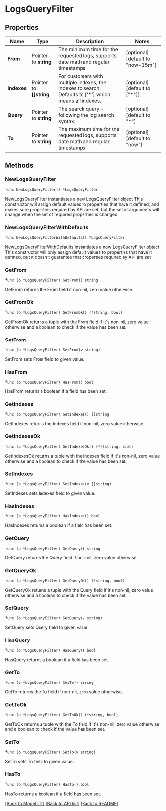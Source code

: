 # LogsQueryFilter

## Properties

Name | Type | Description | Notes
---- | ---- | ----------- | ------
**From** | Pointer to **string** | The minimum time for the requested logs, supports date math and regular timestamps | [optional] [default to "now-15m"]
**Indexes** | Pointer to **[]string** | For customers with multiple indexes, the indexes to search. Defaults to [&#39;*&#39;] which means all indexes. | [optional] [default to ["*"]]
**Query** | Pointer to **string** | The search query - following the log search syntax. | [optional] [default to "*"]
**To** | Pointer to **string** | The maximum time for the requested logs, supports date math and regular timestamps | [optional] [default to "now"]

## Methods

### NewLogsQueryFilter

`func NewLogsQueryFilter() *LogsQueryFilter`

NewLogsQueryFilter instantiates a new LogsQueryFilter object
This constructor will assign default values to properties that have it defined,
and makes sure properties required by API are set, but the set of arguments
will change when the set of required properties is changed

### NewLogsQueryFilterWithDefaults

`func NewLogsQueryFilterWithDefaults() *LogsQueryFilter`

NewLogsQueryFilterWithDefaults instantiates a new LogsQueryFilter object
This constructor will only assign default values to properties that have it defined,
but it doesn't guarantee that properties required by API are set

### GetFrom

`func (o *LogsQueryFilter) GetFrom() string`

GetFrom returns the From field if non-nil, zero value otherwise.

### GetFromOk

`func (o *LogsQueryFilter) GetFromOk() (*string, bool)`

GetFromOk returns a tuple with the From field if it's non-nil, zero value otherwise
and a boolean to check if the value has been set.

### SetFrom

`func (o *LogsQueryFilter) SetFrom(v string)`

SetFrom sets From field to given value.

### HasFrom

`func (o *LogsQueryFilter) HasFrom() bool`

HasFrom returns a boolean if a field has been set.

### GetIndexes

`func (o *LogsQueryFilter) GetIndexes() []string`

GetIndexes returns the Indexes field if non-nil, zero value otherwise.

### GetIndexesOk

`func (o *LogsQueryFilter) GetIndexesOk() (*[]string, bool)`

GetIndexesOk returns a tuple with the Indexes field if it's non-nil, zero value otherwise
and a boolean to check if the value has been set.

### SetIndexes

`func (o *LogsQueryFilter) SetIndexes(v []string)`

SetIndexes sets Indexes field to given value.

### HasIndexes

`func (o *LogsQueryFilter) HasIndexes() bool`

HasIndexes returns a boolean if a field has been set.

### GetQuery

`func (o *LogsQueryFilter) GetQuery() string`

GetQuery returns the Query field if non-nil, zero value otherwise.

### GetQueryOk

`func (o *LogsQueryFilter) GetQueryOk() (*string, bool)`

GetQueryOk returns a tuple with the Query field if it's non-nil, zero value otherwise
and a boolean to check if the value has been set.

### SetQuery

`func (o *LogsQueryFilter) SetQuery(v string)`

SetQuery sets Query field to given value.

### HasQuery

`func (o *LogsQueryFilter) HasQuery() bool`

HasQuery returns a boolean if a field has been set.

### GetTo

`func (o *LogsQueryFilter) GetTo() string`

GetTo returns the To field if non-nil, zero value otherwise.

### GetToOk

`func (o *LogsQueryFilter) GetToOk() (*string, bool)`

GetToOk returns a tuple with the To field if it's non-nil, zero value otherwise
and a boolean to check if the value has been set.

### SetTo

`func (o *LogsQueryFilter) SetTo(v string)`

SetTo sets To field to given value.

### HasTo

`func (o *LogsQueryFilter) HasTo() bool`

HasTo returns a boolean if a field has been set.


[[Back to Model list]](../README.md#documentation-for-models) [[Back to API list]](../README.md#documentation-for-api-endpoints) [[Back to README]](../README.md)


